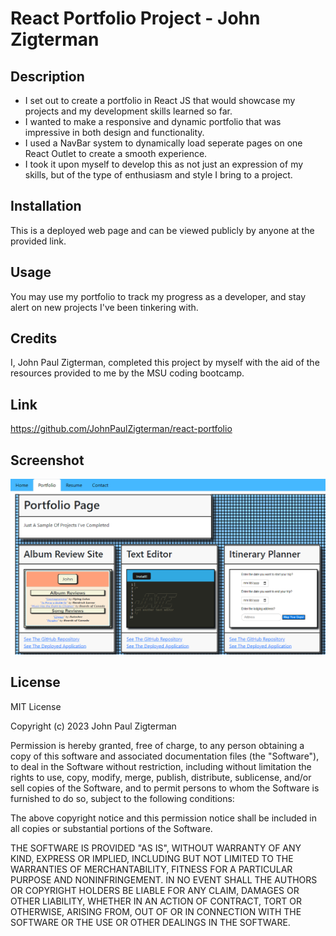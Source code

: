 # React Portfolio Project - John Zigterman

## Description

- I set out to create a portfolio in React JS that would showcase my projects and my development skills learned so far.
- I wanted to make a responsive and dynamic portfolio that was impressive in both design and functionality.
- I used a NavBar system to dynamically load seperate pages on one React Outlet to create a smooth experience.
- I took it upon myself to develop this as not just an expression of my skills, but of the type of enthusiasm and style I bring to a project.

## Installation

This is a deployed web page and can be viewed publicly by anyone at the provided link.

## Usage

You may use my portfolio to track my progress as a developer, and stay alert on new projects I've been tinkering with.

## Credits

I, John Paul Zigterman, completed this project by myself with the aid of the resources provided to me by the MSU coding bootcamp.

## Link

https://github.com/JohnPaulZigterman/react-portfolio

## Screenshot

![Screenshot included](./public/screenshot.png)

## License

MIT License

Copyright (c) 2023 John Paul Zigterman

Permission is hereby granted, free of charge, to any person obtaining a copy
of this software and associated documentation files (the "Software"), to deal
in the Software without restriction, including without limitation the rights
to use, copy, modify, merge, publish, distribute, sublicense, and/or sell
copies of the Software, and to permit persons to whom the Software is
furnished to do so, subject to the following conditions:

The above copyright notice and this permission notice shall be included in all
copies or substantial portions of the Software.

THE SOFTWARE IS PROVIDED "AS IS", WITHOUT WARRANTY OF ANY KIND, EXPRESS OR
IMPLIED, INCLUDING BUT NOT LIMITED TO THE WARRANTIES OF MERCHANTABILITY,
FITNESS FOR A PARTICULAR PURPOSE AND NONINFRINGEMENT. IN NO EVENT SHALL THE
AUTHORS OR COPYRIGHT HOLDERS BE LIABLE FOR ANY CLAIM, DAMAGES OR OTHER
LIABILITY, WHETHER IN AN ACTION OF CONTRACT, TORT OR OTHERWISE, ARISING FROM,
OUT OF OR IN CONNECTION WITH THE SOFTWARE OR THE USE OR OTHER DEALINGS IN THE
SOFTWARE.